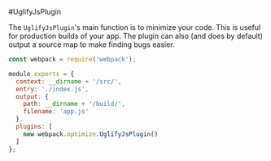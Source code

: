 #UglifyJsPlugin

The `UglifyJsPlugin`'s main function is to minimize your code. This is useful for production builds of your app. The plugin can also (and does by default) output a source map to make finding bugs easier.

```javascript
const webpack = require('webpack');

module.exports = {
  context: __dirname + '/src/',
  entry: './index.js',
  output: {
    path: __dirname + '/build/',
    filename: 'app.js'
  },
  plugins: [
    new webpack.optimize.UglifyJsPlugin()
  ]
};
```
